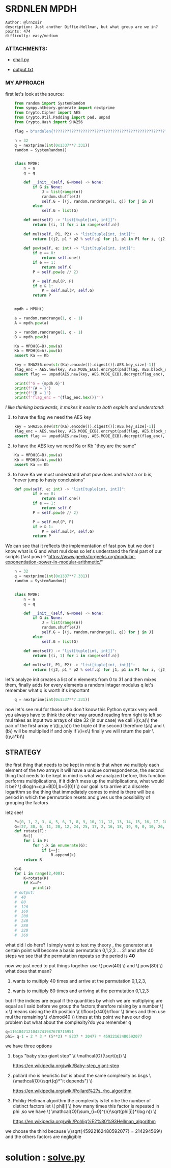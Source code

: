 # SRDNLEN MPDH 

```
Author: @lrnzsir
description: Just another Diffie-Hellman, but what group are we in?
points: 474
difficulty: easy/medium
```
### ATTACHMENTS:

- [chall.py](./MPDH/chall.py)

- [output.txt](./MPDH/output.txt)

### MY APPROACH

first let's look at the source:

```python
    from random import SystemRandom
    from sympy.ntheory.generate import nextprime
    from Crypto.Cipher import AES
    from Crypto.Util.Padding import pad, unpad
    from Crypto.Hash import SHA256

    flag = b"srdnlen{????????????????????????????????????????????????????????????????????????????????????}"

    n = 32
    q = nextprime(int(0x1337**7.331))
    random = SystemRandom()


    class MPDH:
        n = n
        q = q

        def __init__(self, G=None) -> None:
            if G is None:
                J = list(range(n))
                random.shuffle(J)
                self.G = [(j, random.randrange(1, q)) for j in J]
            else:
                self.G = list(G)

        def one(self) -> "list[tuple[int, int]]":
            return [(i, 1) for i in range(self.n)]
        
        def mul(self, P1, P2) -> "list[tuple[int, int]]":
            return [(j2, p1 * p2 % self.q) for j1, p1 in P1 for i, (j2, p2) in enumerate(P2) if i == j1]
        
        def pow(self, e: int) -> "list[tuple[int, int]]":
            if e == 0:
                return self.one()
            if e == 1:
                return self.G
            P = self.pow(e // 2)

            P = self.mul(P, P)
            if e & 1:
                P = self.mul(P, self.G)
            return P


    mpdh = MPDH()

    a = random.randrange(1, q - 1)
    A = mpdh.pow(a)

    b = random.randrange(1, q - 1)
    B = mpdh.pow(b)

    Ka = MPDH(G=B).pow(a)
    Kb = MPDH(G=A).pow(b)
    assert Ka == Kb

    key = SHA256.new(str(Ka).encode()).digest()[:AES.key_size[-1]]
    flag_enc = AES.new(key, AES.MODE_ECB).encrypt(pad(flag, AES.block_size))
    assert flag == unpad(AES.new(key, AES.MODE_ECB).decrypt(flag_enc), AES.block_size)

    print(f"G = {mpdh.G}")
    print(f"{A = }")
    print(f"{B = }")
    print(f'flag_enc = "{flag_enc.hex()}"')

```


_I like thinking backwards, it makes it easier to both explain and understand:_

1) to have the flag we need the AES key

```python
    key = SHA256.new(str(Ka).encode()).digest()[:AES.key_size[-1]]
    flag_enc = AES.new(key, AES.MODE_ECB).encrypt(pad(flag, AES.block_size))
    assert flag == unpad(AES.new(key, AES.MODE_ECB).decrypt(flag_enc), AES.block_size)
```

2) to have the AES key we need Ka or Kb "they are the same"

```python
    Ka = MPDH(G=B).pow(a)
    Kb = MPDH(G=A).pow(b)
    assert Ka == Kb
```

3) to have Ka we must understand what pow does and what a or b is, "never jump to hasty conclusions"

```python
    def pow(self, e: int) -> "list[tuple[int, int]]":
            if e == 0:
                return self.one()
            if e == 1:
                return self.G
            P = self.pow(e // 2)

            P = self.mul(P, P)
            if e & 1:
                P = self.mul(P, self.G)
            return P
```

We can see that it reflects the implementation of fast pow but we don't know what is G and what mul does so let's understand the final part of our scripts (fast pow)->"<https://www.geeksforgeeks.org/modular-exponentiation-power-in-modular-arithmetic/>"

```python
    n = 32
    q = nextprime(int(0x1337**7.331))
    random = SystemRandom()


    class MPDH:
        n = n
        q = q

        def __init__(self, G=None) -> None:
            if G is None:
                J = list(range(n))
                random.shuffle(J)
                self.G = [(j, random.randrange(1, q)) for j in J]
            else:
                self.G = list(G)

        def one(self) -> "list[tuple[int, int]]":
            return [(i, 1) for i in range(self.n)]
        
        def mul(self, P1, P2) -> "list[tuple[int, int]]":
            return [(j2, p1 * p2 % self.q) for j1, p1 in P1 for i, (j2, p2) in enumerate(P2) if i == j1]
```


let's analyze init creates a list of n elements from 0 to 31 and then mixes them, finally adds for every elements a random intager modulus q let's remember what q is worth it's important

```python
    q = nextprime(int(0x1337**7.331))
```

now let's see mul for those who don't know this Python syntax very well you always have to think the other way around reading from right to left so mul takes as input two arrays of size 32 (in our case)
we call \\((x,a)\\) the pair of the first array e
\\((i,y,b)\\) the triple of the second therefore
\\(a\\) and \\(b\\) will be multiplied if and only if \\(i=x\\) finally
we will return the pair \\((y,a*b)\\)

## STRATEGY

the first thing that needs to be kept in mind is that when we multiply each element of the two arrays it will have a unique correspondence, the second thing that needs to be kept in mind is what we analyzed before, this function performs multiplications, if it didn't mess up the multiplications, what would it be? \\( dlog(n=q,a=B[0],b=G[0]) \\)
our goal is to arrive at a discrete logarithm so the thing that immediately comes to mind is there will be a period in which the permutation resets and gives us the possibility of grouping the factors

letz see!

```python
    P=[0, 1, 2, 3, 4, 5, 6, 7, 8, 9, 10, 11, 12, 13, 14, 15, 16, 17, 18, 19, 20, 21, 22, 23, 24, 25, 26, 27, 28, 29, 30, 31]
    G=[27, 30, 6, 11, 20, 12, 24, 25, 17, 2, 16, 18, 19, 9, 0, 10, 26, 28, 31, 13, 8, 23, 15, 5, 21, 14, 22, 29, 4, 1, 7, 3]
    def rotate(F):
        R=[]
        for i in F:
            for j,k in enumerate(G):
                if i==j:
                    R.append(k)
        return R

    K=G
    for i in range(2,400):
        K=rotate(K)
        if K==P:
            print(i)
    # output:
    #  40
    #  80
    #  120
    #  160
    #  200
    #  240
    #  280
    #  320
    #  360
```


what did I do here?
I simply went to test my theory , the generator at a certain point will become a basic permutation 0,1,2,3 ... 31 and after 40 steps we see that the permutation repeats so the period is **40**

now we just need to put things together use \\( pow(40) \\) and \\( pow(80) \\)
what does that mean?

1) wants to multiply 40 times and arrive at the permutation 0,1,2,3,

2) wants to multiply  80 times and arriving at the permutation 0,1,2,3

but if the indices are equal if the quantities by which we are multiplying are equal as I said before we group the factors,therefore raising by a number \\( x \\) means raising the ith position
\\( \lfloor{x/40}\rfloor \\) times and then use mul the remaining \\( x\bmod40 \\) times
at this point we have our dlog problem but what about the complexity?do you remember q

```python
q=1161847121043741987678715951
phi= q-1 = 2 * 3 * (5**2) * 8237 * 20477 * 45922162480592077
```

we have three options

1) bsgs "baby step giant step" \\( \mathcal{O}(\sqrt{q}) \\)

    <https://en.wikipedia.org/wiki/Baby-step_giant-step>

2) pollard rho is heuristic but is about the same complexity as bsgs \\(\mathcal{O}(\sqrt{q}*"it depends") \\)

    <https://en.wikipedia.org/wiki/Pollard%27s_rho_algorithm>

3) Pohlig–Hellman algorithm the complexity is let n be the number of distinct factors let \\( phi[i] \\) how many times this factor is repeated in phi ,so we have \\( \mathcal{O}(\sum_{i=0}^{n}\sqrt{phi[i]}*\log n)) \\)

    <https://en.wikipedia.org/wiki/Pohlig%E2%80%93Hellman_algorithm>

we choose the third because \\(\sqrt{45922162480592077} = 214294569\\) and the  others factors are negligible

# solution : [solve.py](./MPDH/solve.py)
